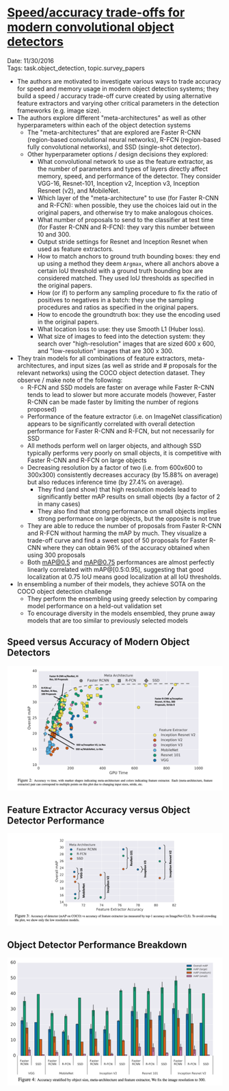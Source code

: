 # [Speed/accuracy trade-offs for modern convolutional object detectors](https://arxiv.org/abs/1611.10012)

Date: 11/30/2016  
Tags: task.object_detection, topic.survey_papers

- The authors are motivated to investigate various ways to trade accuracy for speed and memory usage in modern object detection systems; they build a speed / accuracy trade-off curve created by using alternative feature extractors and varying other critical parameters in the detection frameworks (e.g. image size).
- The authors explore different "meta-architectures" as well as other hyperparameters within each of the object detection systems
    - The "meta-architectures" that are explored are Faster R-CNN (region-based convolutional neural networks), R-FCN (region-based fully convolutional networks), and SSD (single-shot detector).
    - Other hyperparameter options / design decisions they explored:
        - What convolutional network to use as the feature extractor, as the number of parameters and types of layers directly affect memory, speed, and performance of the detector. They consider VGG-16, Resnet-101, Inception v2, Inception v3, Inception Resneet (v2), and MobileNet.
        - Which layer of the "meta-architecture" to use (for Faster R-CNN and R-FCN): when possible, they use the choices laid out in the original papers, and otherwise try to make analogous choices.
        - What number of proposals to send to the classifier at test time (for Faster R-CNN and R-FCN): they vary this number between 10 and 300.
        - Output stride settings for Resnet and Inception Resnet when used as feature extractors.
        - How to match anchors to ground truth bounding boxes: they end up using a method they deem `Argmax`, where all anchors above a certain IoU threshold with a ground truth bounding box are considered matched. They used IoU thresholds as specified in the original papers.
        - How (or if) to perform any sampling procedure to fix the ratio of positives to negatives in a batch: they use the sampling procedures and ratios as specified in the original papers.
        - How to encode the groundtruth box: they use the encoding used in the original papers.
        - What location loss to use: they use Smooth L1 (Huber loss).
        - What size of images to feed into the detection system: they search over "high-resolution" images that are sized 600 x 600, and "low-resolution" images that are 300 x 300.
- They train models for all combinations of feature extractors, meta-architectures, and input sizes (as well as stride and # proposals for the relevant networks) using the COCO object detection dataset. They observe / make note of the following:
    - R-FCN and SSD models are faster on average while Faster R-CNN tends to lead to slower but more accurate models (however, Faster R-CNN can be made faster by limiting the number of regions proposed)
    - Performance of the feature extractor (i.e. on ImageNet classification) appears to be significantly correlated with overall detection performance for Faster R-CNN and R-FCN, but not necessarily for SSD
    - All methods perform well on larger objects, and although SSD typically performs very poorly on small objects, it is competitive with Faster R-CNN and R-FCN on large objects
    - Decreasing resolution by a factor of two (i.e. from 600x600 to 300x300) consistently decreases accuracy (by 15.88% on average) but also reduces inference time (by 27.4% on average).
        - They find (and show) that high resolution models lead to significantly better mAP results on small objects (by a factor of 2 in many cases)
        - They also find that strong performance on small objects implies strong performance on large objects, but the opposite is not true
    - They are able to reduce the number of proposals from Faster R-CNN and R-FCN without harming the mAP by much. They visualize a trade-off curve and find a sweet spot of 50 proposals for Faster R-CNN where they can obtain 96% of the accuracy obtained when using 300 proposals
    - Both mAP@0.5 and mAP@0.75 performances are almost perfectly linearly correlated with mAP@[0.5:0.95], suggesting that good localization at 0.75 IoU means good localization at all IoU thresholds.
- In ensembling a number of their models, they achieve SOTA on the COCO object detection challenge
    - They perform the ensembling using greedy selection by comparing model performance on a held-out validation set
    - To encourage diversity in the models ensembled, they prune away models that are too similar to previously selected models

## Speed versus Accuracy of Modern Object Detectors

![](./images/speed_accuracy_tradeoff.png)

## Feature Extractor Accuracy versus Object Detector Performance

![](./images/feature_extractor_accuracy.png)

## Object Detector Performance Breakdown

![](./images/accuracy_breakdown.png)
